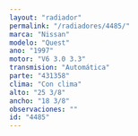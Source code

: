 ```yaml
---
layout: "radiador"
permalink: "/radiadores/4485/"
marca: "Nissan"
modelo: "Quest"
ano: "1997"
motor: "V6 3.0 3.3"
transmision: "Automática"
parte: "431358"
clima: "Con clima"
alto: "25 3/8"
ancho: "18 3/8"
observaciones: ""
id: "4485"
---
```


